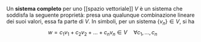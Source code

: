 Un **sistema completo** per uno [[spazio vettoriale]] $V$ è un sistema che soddisfa la seguente proprietà: presa una qualunque combinazione lineare dei suoi valori, essa fa parte di $V$. In simboli, per un sistema $\{v_{n}\}\in V$, si ha
$$w = c_{1}v_{1}+c_{2}v_{2}+\ldots+c_{n}v_{n}\in V\quad\forall c_{1},\ldots,c_{n}$$
